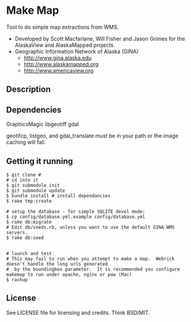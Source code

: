 Make Map
========

Tool to do simple map extractions from WMS.

* Developed by Scott Macfarlane, Will Fisher and Jason Grimes for the AlaskaView and
  AlaskaMapped projects.
* Geographic Information Network of Alaska (GINA)
  * http://www.gina.alaska.edu
  * http://www.alaskamapped.org
  * http://www.americaview.org

Description
-----------


Dependencies
------------
  GraphicsMagic
  libgeotiff
  gdal

  geotifcp, listgeo, and gdal_translate must be in your path or the image caching will fail.

Getting it running
------------------
    
  
    $ git clone # 
    # cd into it
    $ git submodule init
    $ git submodule update
    $ bundle install # install dependancies
    $ rake tmp:create

    # setup the database - for simple SQLITE devel mode:
    $ cp config/database.yml.example config/database.yml
    $ rake db:migrate
    # Edit db/seeds.rb, unless you want to use the default GINA WMS servers.
    $ rake db:seed
    

    # launch and test
    # This may fail to run when you attempt to make a map.  Webrick doesn't handle the long urls generated
    #  by the boundingbox parameter.  It is recommended you configure makemap to run under apache, nginx or pow (Mac)
    $ rackup 


License
-------

See LICENSE file for licensing and credits.  Think BSD/MIT.
